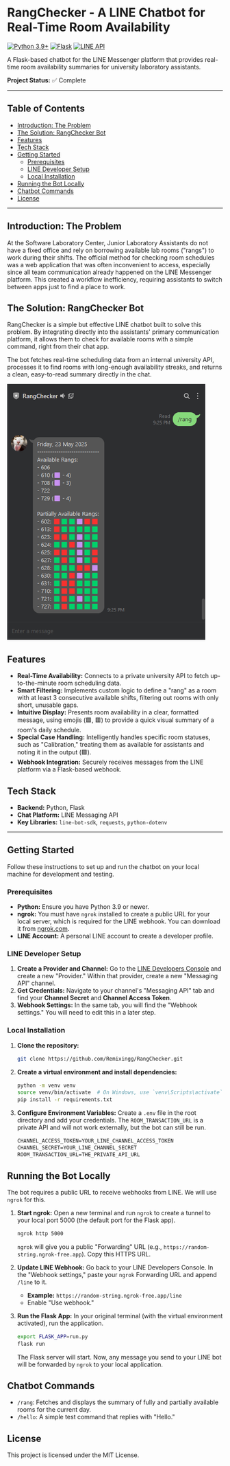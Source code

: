 <a name="rangchecker-readme"></a>
# RangChecker - A LINE Chatbot for Real-Time Room Availability

[![Python 3.9+](https://img.shields.io/badge/Python-3.9+-3776AB?logo=python&logoColor=white)](https://www.python.org/)
[![Flask](https://img.shields.io/badge/Flask-000000?style=for-the-badge&logo=flask&logoColor=white)](https://flask.palletsprojects.com/)
[![LINE API](https://img.shields.io/badge/LINE%20API-00C300?style=for-the-badge&logo=line&logoColor=white)](https://developers.line.biz/)

A Flask-based chatbot for the LINE Messenger platform that provides real-time room availability summaries for university laboratory assistants.

**Project Status:** ✅ Complete

---

<a name="rangchecker-toc"></a>
## Table of Contents
* [Introduction: The Problem](#rangchecker-introduction)
* [The Solution: RangChecker Bot](#rangchecker-solution)
* [Features](#rangchecker-features)
* [Tech Stack](#rangchecker-tech-stack)
* [Getting Started](#rangchecker-getting-started)
  * [Prerequisites](#rangchecker-prerequisites)
  * [LINE Developer Setup](#rangchecker-line-setup)
  * [Local Installation](#rangchecker-local-installation)
* [Running the Bot Locally](#rangchecker-running)
* [Chatbot Commands](#rangchecker-commands)
* [License](#rangchecker-license)

---

<a name="rangchecker-introduction"></a>
## Introduction: The Problem

At the Software Laboratory Center, Junior Laboratory Assistants do not have a fixed office and rely on borrowing available lab rooms ("rangs") to work during their shifts. The official method for checking room schedules was a web application that was often inconvenient to access, especially since all team communication already happened on the LINE Messenger platform. This created a workflow inefficiency, requiring assistants to switch between apps just to find a place to work.

<a name="rangchecker-solution"></a>
## The Solution: RangChecker Bot

RangChecker is a simple but effective LINE chatbot built to solve this problem. By integrating directly into the assistants' primary communication platform, it allows them to check for available rooms with a simple command, right from their chat app.

The bot fetches real-time scheduling data from an internal university API, processes it to find rooms with long-enough availability streaks, and returns a clean, easy-to-read summary directly in the chat.

![RangChecker in Action](rangchecker-preview.png)

<a name="rangchecker-features"></a>
## Features

* **Real-Time Availability:** Connects to a private university API to fetch up-to-the-minute room scheduling data.
* **Smart Filtering:** Implements custom logic to define a "rang" as a room with at least 3 consecutive available shifts, filtering out rooms with only short, unusable gaps.
* **Intuitive Display:** Presents room availability in a clear, formatted message, using emojis (🟩, 🟥) to provide a quick visual summary of a room's daily schedule.
* **Special Case Handling:** Intelligently handles specific room statuses, such as "Calibration," treating them as available for assistants and noting it in the output (🟪).
* **Webhook Integration:** Securely receives messages from the LINE platform via a Flask-based webhook.

<a name="rangchecker-tech-stack"></a>
## Tech Stack

* **Backend:** Python, Flask
* **Chat Platform:** LINE Messaging API
* **Key Libraries:** `line-bot-sdk`, `requests`, `python-dotenv`

---

<a name="rangchecker-getting-started"></a>
## Getting Started

Follow these instructions to set up and run the chatbot on your local machine for development and testing.

<a name="rangchecker-prerequisites"></a>
### Prerequisites

* **Python:** Ensure you have Python 3.9 or newer.
* **ngrok:** You must have `ngrok` installed to create a public URL for your local server, which is required for the LINE webhook. You can download it from [ngrok.com](https://ngrok.com/).
* **LINE Account:** A personal LINE account to create a developer profile.

<a name="rangchecker-line-setup"></a>
### LINE Developer Setup

1.  **Create a Provider and Channel:** Go to the [LINE Developers Console](https://developers.line.biz/en/) and create a new "Provider." Within that provider, create a new "Messaging API" channel.
2.  **Get Credentials:** Navigate to your channel's "Messaging API" tab and find your **Channel Secret** and **Channel Access Token**.
3.  **Webhook Settings:** In the same tab, you will find the "Webhook settings." You will need to edit this in a later step.

<a name="rangchecker-local-installation"></a>
### Local Installation

1.  **Clone the repository:**
    ```bash
    git clone https://github.com/Remixingg/RangChecker.git
    ```

2.  **Create a virtual environment and install dependencies:**
    ```bash
    python -m venv venv
    source venv/bin/activate  # On Windows, use `venv\Scripts\activate`
    pip install -r requirements.txt
    ```

3.  **Configure Environment Variables:**
    Create a `.env` file in the root directory and add your credentials. The `ROOM_TRANSACTION_URL` is a private API and will not work externally, but the bot can still be run.
    ```env
    CHANNEL_ACCESS_TOKEN=YOUR_LINE_CHANNEL_ACCESS_TOKEN
    CHANNEL_SECRET=YOUR_LINE_CHANNEL_SECRET
    ROOM_TRANSACTION_URL=THE_PRIVATE_API_URL
    ```

<a name="rangchecker-running"></a>
## Running the Bot Locally

The bot requires a public URL to receive webhooks from LINE. We will use `ngrok` for this.

1.  **Start ngrok:** Open a new terminal and run `ngrok` to create a tunnel to your local port 5000 (the default port for the Flask app).
    ```bash
    ngrok http 5000
    ```
    `ngrok` will give you a public "Forwarding" URL (e.g., `https://random-string.ngrok-free.app`). Copy this HTTPS URL.

2.  **Update LINE Webhook:** Go back to your LINE Developers Console. In the "Webhook settings," paste your `ngrok` Forwarding URL and append `/line` to it.
    * **Example:** `https://random-string.ngrok-free.app/line`
    * Enable "Use webhook."

3.  **Run the Flask App:** In your original terminal (with the virtual environment activated), run the application.
    ```bash
    export FLASK_APP=run.py
    flask run
    ```
    The Flask server will start. Now, any message you send to your LINE bot will be forwarded by `ngrok` to your local application.

<a name="rangchecker-commands"></a>
## Chatbot Commands

* `/rang`: Fetches and displays the summary of fully and partially available rooms for the current day.
* `/hello`: A simple test command that replies with "Hello."

<a name="rangchecker-license"></a>
## License

This project is licensed under the MIT License.
